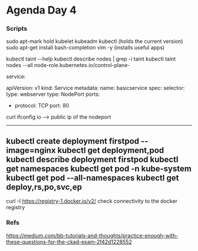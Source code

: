 # Agenda Day 4

### Scripts

sudo apt-mark hold kubelet kubeadm kubectl (holds the current version)
sudo apt-get install bash-completion vim -y (installs useful apps)

kubectl taint --help
kubectl describe nodes | grep -i taint
kubectl taint nodes --all node-role.kubernetes.io/control-plane-

service:

apiVersion: v1
kind: Service
metadata:
  name: basicservice
spec:
  selector:
    type: webserver
  type: NodePort
  ports:
  - protocol: TCP
    port: 80

curl ifconfig.io --> public ip of the nodeport

---------------------

kubectl create deployment firstpod --image=nginx
kubectl get deployment,pod
kubectl describe deployment firstpod
kubectl get namespaces
kubectl get pod -n kube-system
kubectl get pod --all-namespaces
kubectl get deploy,rs,po,svc,ep
-----------------------------------------------------------
curl -I https://registry-1.docker.io/v2/ check connectivity to the docker registry


### Refs

https://medium.com/bb-tutorials-and-thoughts/practice-enough-with-these-questions-for-the-ckad-exam-2f42d1228552


